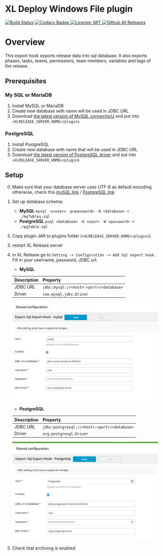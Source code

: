 
# XL Deploy Windows File plugin

[![Build Status][xlr-sql-export-hook-travis-image]][xlr-sql-export-hook-travis-url]
[![Codacy Badge][xlr-sql-export-hook-codacy-image] ][xlr-sql-export-hook-codacy-url]
[![License: MIT][xlr-sql-export-hook-license-image] ][xlr-sql-export-hook-license-url]
[![Github All Releases][xlr-sql-export-hook-downloads-image] ]()

[xlr-sql-export-hook-travis-image]: https://travis-ci.org/xebialabs-community/xlr-sql-export-hook.svg?branch=master
[xlr-sql-export-hook-travis-url]: https://travis-ci.org/xebialabs-community/xlr-sql-export-hook
[xlr-sql-export-hook-codacy-image]: https://api.codacy.com/project/badge/Grade/cbe6e057aa2f447c9d6e4a3092f192ad
[xlr-sql-export-hook-codacy-url]: https://www.codacy.com/app/joris-dewinne/xlr-sql-export-hook
[xlr-sql-export-hook-code-climate-image]: https://codeclimate.com/github/xebialabs-community/xlr-sql-export-hook/badges/gpa.svg
[xlr-sql-export-hook-license-image]: https://img.shields.io/badge/License-MIT-yellow.svg
[xlr-sql-export-hook-license-url]: https://opensource.org/licenses/MIT
[xlr-sql-export-hook-downloads-image]: https://img.shields.io/github/downloads/xebialabs-community/xlr-sql-export-hook/total.svg

# Overview

This export hook exports release data into sql database. It also exports phases, tasks, teams, permissions, team members, variables and tags of the release.

## Prerequisites

### My SQL or MariaDB
1. Install MySQL or MariaDB
2. Create new database with name will be used in JDBC URL
3. Download [the latest version of MySQL connector/J](http://dev.mysql.com/downloads/connector/j/) and put into `<XLRELEASE_SERVER_HOME>/plugins`

### PostgreSQL
1. Install PostgreSQL
2. Create new database with name that will be used in JDBC URL
3. Download [the latest version of PostgreSQL driver](https://jdbc.postgresql.org/download.html) and put into `<XLRELEASE_SERVER_HOME>/plugins`

## Setup

0. Make sure that your database server uses UTF-8 as default encoding otherwise, check this [mySQL link](http://stackoverflow.com/questions/3513773/change-mysql-default-character-set-to-utf-8-in-my-cnf) / [PostgreSQL link](https://www.postgresql.org/docs/9.3/static/multibyte.html)
1. Set up database schema:
	* **MySQL** `mysql -u<user> -p<password> -D <database> < ./myTables.sql`
	* **PostgreSQL** `psql <database> -U <user> -W <password> < ./pgTable.sql`
2. Copy plugin JAR to plugins folder (`<XLRELEASE_SERVER_HOME>/plugins`)

3. restart XL Release server
4. in XL Release go to `Setting -> Configuration -> Add Sql export hook`. Fill in your username, password, JDBC url:
	* **MySQL** 

	| Description | Property                              |
	|-------------|---------------------------------------|
	| JDBC URL    |`jdbc:mysql://<host>:<port>/<database>`|
	| Driver      |`com.mysql.jdbc.Driver`                |
	
	![MySQL Configuraiton](docs/mysql_configuration.png)
	 
	* **PostgreSQL**

	| Description | Property                                   |
	|-------------|--------------------------------------------|
	| JDBC URL    |`jdbc:postgresql://<host>:<port>/<database>`|
	| Driver      |`org.postgresql.Driver`                     |
	
	![PostgreSQL Configuraiton](docs/postgresql_configuration.png)
	
5. Check that archiving is enabled
